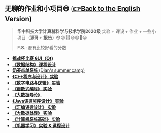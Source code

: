 ## 无聊的作业和小项目😅  **([👉Back to the English Version](https://github.com/SleepyLGod/hust-projects/blob/main/Readme.md))**
> **华中科技大学计算机科学与技术学院2020级** 实验 + 课设 + 作业 + 一些小项目（**源码 + 报告**）😳😡🤢🤮😅😓👏😀
> 
> **P.S.**: 都有比较好看的分数

+ [**挑战杯比赛 GUI（Qt)**](https://github.com/SleepyLGod/hust-projects/tree/main/focus_climer)
+ [**《数据结构》 课程设计**](https://github.com/SleepyLGod/hust-projects/tree/main/sudoku_game_2021)
+ [**奶茶点单系统** (Dian's summer camp)](https://github.com/SleepyLGod/hust-projects/tree/main/tea)
+ [**《C++程序与设计》 实验**](https://github.com/SleepyLGod/hust-projects/tree/main/cpp_lab_2021)
+ [**《数字电路与逻辑》 实验**](https://github.com/SleepyLGod/hust-projects/tree/main/digital_circuit_%26_logic_design_lab_2021)
+ [**《函数式编程》 实验**](https://github.com/SleepyLGod/hust-projects/tree/main/functional_programming_lab_2021)
+ [**《大数据导论》**](https://github.com/SleepyLGod/hust-projects/tree/main/introduction_to_big_data_2021)
+ [**《Java语言程序设计》 实验**](https://github.com/SleepyLGod/hust-projects/tree/main/java_lab_2022)
+ [**《汇编语言设计》 实验**](https://github.com/SleepyLGod/hust-projects/tree/main/assembly_language_lab_2022)
+ [**《大数据处理》 实验**](https://github.com/SleepyLGod/hust-projects/tree/main/big_data_reduce_lab_2021)
+ [**《计算机系统基础》 实验**](https://github.com/SleepyLGod/hust-projects/tree/main/csapp_lab_2022)
+ [**《机器学习》 实验 & 课程设计**]()
